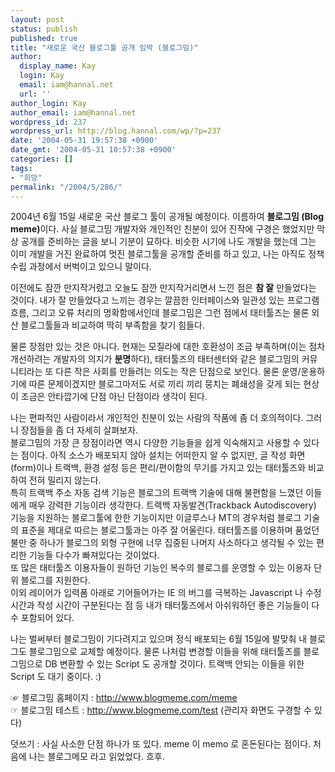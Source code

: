 ```yaml
---
layout: post
status: publish
published: true
title: "새로운 국산 블로그툴 공개 임박 (블로그밈)"
author:
  display_name: Kay
  login: Kay
  email: iam@hannal.net
  url: ''
author_login: Kay
author_email: iam@hannal.net
wordpress_id: 237
wordpress_url: http://blog.hannal.com/wp/?p=237
date: '2004-05-31 19:57:38 +0900'
date_gmt: '2004-05-31 10:57:38 +0900'
categories: []
tags:
- "희망"
permalink: "/2004/5/286/"
---
```

<p>2004년 6월 15일 새로운 국산 블로그 툴이 공개될 예정이다. 이름하여 <b>블로그밈 (Blog meme)</b>이다. 사실 블로그밈 개발자와 개인적인 친분이 있어 진작에 구경은 했었지만 막상 공개를 준비하는 글을 보니 기분이 묘하다. 비슷한 시기에 나도 개발을 했는데 그는 이미 개발을 거진 완료하여 멋진 블로그툴을 공개할 준비를 하고 있고, 나는 아직도 정책 수립 과정에서 버벅이고 있으니 말이다.</p>
<p>이전에도 잠깐 만지작거렸고 오늘도 잠깐 만지작거리면서 느낀 점은 <b>참 잘</b> 만들었다는 것이다. 내가 잘 만들었다고 느끼는 경우는 깔끔한 인터페이스와 일관성 있는 프로그램 흐름, 그리고 오류 처리의 명확함에서인데 블로그밈은 그런 점에서 태터툴즈는 물론 외산 블로그툴들과 비교하여 딱히 부족함을 찾기 힘들다.</p>
<p>물론 장점만 있는 것은 아니다. 현재는 모질라에 대한 호환성이 조금 부족하며(이는 점차 개선하려는 개발자의 의지가 <b>분명</b>하다), 태터툴즈의 태터센터와 같은 블로그밈의 커뮤니티라는 또 다른 작은 사회를 만들려는 의도는 작은 단점으로 보인다. 물론 운영/운용하기에 따른 문제이겠지만 블로그마저도 서로 끼리 끼리 뭉치는 폐쇄성을 갖게 되는 현상이 조금은 안타깝기에 단점 아닌 단점이라 생각이 된다.</p>
<p>나는 편파적인 사람이라서 개인적인 친분이 있는 사람의 작품에 좀 더 호의적이다. 그러니 장점들을 좀 더 자세히 살펴보자.<br />
블로그밈의 가장 큰 장점이라면 역시 다양한 기능들을 쉽게 익숙해지고 사용할 수 있다는 점이다. 아직 소스가 배포되지 않아 설치는 어떠한지 알 수 없지만, 글 작성 화면(form)이나 트랙백, 환경 설정 등은 편리/편이함의 무기를 가지고 있는 태터툴즈와 비교하여 전혀 밀리지 않는다.<br />
특히 트랙백 주소 자동 검색 기능은 블로그의 트랙백 기술에 대해 불편함을 느꼈던 이들에게 매우 강력한 기능이라 생각한다. 트랙백 자동발견(Trackback Autodiscovery) 기능을 지원하는 블로그툴에 한한 기능이지만 이글루스나 MT의 경우처럼 블로그 기술의 표준을 제대로 따르는 블로그툴과는 아주 잘 어울린다. 태터툴즈를 이용하며 품었던 불만 중 하나가 블로그의 외형 구현에 너무 집중된 나머지 사소하다고 생각될 수 있는 편리한 기능들 다수가 빠져있다는 것이었다.<br />
또 많은 태터툴즈 이용자들이 원하던 기능인 복수의 블로그를 운영할 수 있는 이용자 단위 블로그를 지원한다.<br />
이외 레이어가 입력폼 아래로 기어들어가는 IE 의 버그를 극복하는 Javascript 나 수정 시간과 작성 시간이 구분된다는 점 등 내가 태터툴즈에서 아쉬워하던 좋은 기능들이 다수 포함되어 있다.</p>
<p>나는 벌써부터 블로그밈이 기다려지고 있으며 정식 배포되는 6월 15일에 발맞춰 내 블로그도 블로그밈으로 교체할 예정이다. 물론 나처럼 변경할 이들을 위해 태터툴즈를 블로그밈으로 DB 변환할 수 있는 Script 도 공개할 것이다. 트랙백 안되는 이들을 위한 Script 도 대기 중이다. :)</p>
<p>☞ 블로그밈 홈페이지 : <a href="http://www.blogmeme.com/meme" target="_blank">http://www.blogmeme.com/meme</a><br />
☞ 블로그밈 테스트 : <a href="http://www.blogmeme.com/test" target="_blank">http://www.blogmeme.com/test</a> (관리자 화면도 구경할 수 있다)</p>
<p>덧쓰기 : 사실 사소한 단점 하나가 또 있다. meme 이 memo 로 혼돈된다는 점이다. 처음에 나는 블로그메모 라고 읽었었다. 흐후.</p>
